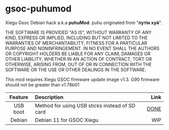 # gsoc-puhumod

Xiegu Gsoc Debian hack a.k.a **puhuMod**. puhu originated from "**путін хуй**".


THE SOFTWARE IS PROVIDED "AS IS", WITHOUT WARRANTY OF ANY KIND, EXPRESS OR 
IMPLIED, INCLUDING BUT NOT LIMITED TO THE WARRANTIES OF MERCHANTABILITY, FITNESS
 FOR A PARTICULAR PURPOSE AND NONINFRINGEMENT. IN NO EVENT SHALL THE AUTHORS OR 
COPYRIGHT HOLDERS BE LIABLE FOR ANY CLAIM, DAMAGES OR OTHER LIABILITY, WHETHER 
IN AN ACTION OF CONTRACT, TORT OR OTHERWISE, ARISING FROM, OUT OF OR IN 
CONNECTION WITH THE SOFTWARE OR THE USE OR OTHER DEALINGS IN THE SOFTWARE.


This mod requires Xiegu GSOC firmware update image v1.3. G90 firmware should not
 be greater than v1.78b01

| Feature  | Description | Link |
|:--------:|:------------|-----:|
| USB boot | Method for using USB sticks instead of SD card | [DONE](usb_stick/)|
| Debian   | Debian 11 for GSOC Xiegu | WIP|

